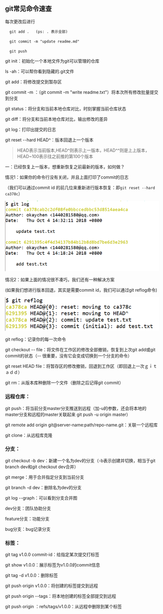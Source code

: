 ## git常见命令速查

每次更改后进行
``` 
  git add .   (ps: . 表示全部)
  
  git commit -m "update readme.md"

  git push  
```

git  init：初始化一个本地文件为git可以管理的仓库

ls -ah：可以帮你看到隐藏的.git文件

git  add：将修改提交到暂存区

git  commit -m <message>：（git  commit -m "write readme.txt"）将本次所有修改批量提交到分支

git status：将分支和当前本地仓库对比，时刻掌握当前仓库状态

git diff：将分支和当前本地仓库对比，输出修改的差异

git log：打印出提交的日志

git reset --hard HEAD^：版本回退上一个版本
> HEAD表示当前版本,HEAD^则表示上一版本，HEAD^^则是上上版本，HEAD~100表示往之前推的第100个版本

一：已经恢复上一版本，想重新恢复之前最新的版本，如何做？

情况1：如果你的命令行没有关闭，并且上面打印了commit的日志

（我们可以通过commit id 的前几位来重新进行版本恢复：即`git reset --hard  ca378c`）
					
![](./images/1.png)
                  
情况2：如果上面的情况很不凑巧，我们还有一种解决方案

 (如果我们想进行版本回退，其实是需要commit id，我们可以通过git reflog命令)
                  
![](./images/2.png)
				  
git reflog：记录你的每一次命令

git checkout -- file：将文件在工作区的修改全部撤销，恢复到上次git add或git commit的状态（-- 很重要，没有它会变成切换到一个分支的命令）

git reset HEAD file：将暂存区的修改撤销，回退到工作区（即回退上一次ｇｉｔ　ａｄｄ）

git rm：从版本库种删除一个文件（删除之后记得git commit）

### 远程仓库：
    
   git  push：将当前分支master分支推送到远程（加-u的参数，还会将本地的master分支和远程的master关联起来 git  push  -u origin master）
    
   git remote add origin git@server-name:path/repo-name.git：关联一个远程库
    
   git clone：从远程库克隆
   
### 分支：  
  
  git checkout -b dev：新建一个名为dev的分支（-b表示创建并切换，相当于git branch dev和git checkout dev合并）
  
  git merge：用于合并指定分支到当前分支
  
  git branch -d dev：删除名为dev的分支
  
  git log --graph：可以看到分支合并图
 
  dev分支：团队协助分支
  
  feature分支：功能分支
  
  bug分支：bug记录分支

### 标签：

  git tag v1.0.0 commit-id：给指定某次提交打标签
  
  git show v1.0.0：展示标签为v1.0.0的commit信息
  
  git tag -d v1.0.0：删除标签
  
  git push origin v1.0.0：将创建的标签提交到远程
  
  git push origin --tags：将本地创建的标签全部提交到远程
  
  git push origin ：refs/tags/v1.0.0：从远程中删除到某个标签

